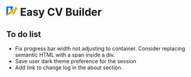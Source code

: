# <img src="./src/assets/images/logo.svg" alt="Easy CV builder logo" width="30px"/> Easy CV Builder

## To do list

- Fix progress bar width not adjusting to container. Consider replacing semantic HTML with a span inside a div.
- Save user dark theme preference for the session
- Add link to change log in the about section.